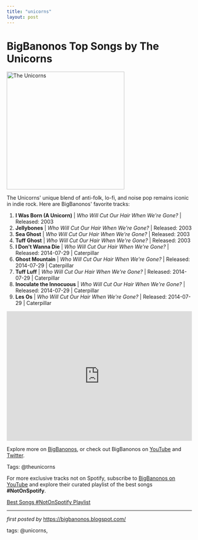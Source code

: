 ```yaml
---
title: "unicorns"
layout: post
---
```

<h1>BigBanonos Top Songs by The Unicorns</h1>
<div class="separator"> <a href="https://images2.minutemediacdn.com/image/upload/c_crop,w_3000,h_1687,x_0,y_153/c_fill,w_1200,ar_16:9,f_auto,q_auto,g_auto/images/GettyImages/mmsport/344/01hdfd8w5t87drcb0ebt.jpg" > <img alt="The Unicorns" border="0" width="320" data-original-height="480" data-original-width="640" src="https://images2.minutemediacdn.com/image/upload/c_crop,w_3000,h_1687,x_0,y_153/c_fill,w_1200,ar_16:9,f_auto,q_auto,g_auto/images/GettyImages/mmsport/344/01hdfd8w5t87drcb0ebt.jpg"/> </a>
</div>
<p>The Unicorns' unique blend of anti-folk, lo-fi, and noise pop remains iconic in indie rock. Here are BigBanonos' favorite tracks:</p> <ol> <li><strong>I Was Born (A Unicorn)</strong> | <em>Who Will Cut Our Hair When We're Gone?</em> | Released: 2003</li> <li><strong>Jellybones</strong> | <em>Who Will Cut Our Hair When We're Gone?</em> | Released: 2003</li> <li><strong>Sea Ghost</strong> | <em>Who Will Cut Our Hair When We're Gone?</em> | Released: 2003</li> <li><strong>Tuff Ghost</strong> | <em>Who Will Cut Our Hair When We're Gone?</em> | Released: 2003</li> <li><strong>I Don't Wanna Die</strong> | <em>Who Will Cut Our Hair When We're Gone?</em> | Released: 2014-07-29 | Caterpillar</li> <li><strong>Ghost Mountain</strong> | <em>Who Will Cut Our Hair When We're Gone?</em> | Released: 2014-07-29 | Caterpillar</li> <li><strong>Tuff Luff</strong> | <em>Who Will Cut Our Hair When We're Gone?</em> | Released: 2014-07-29 | Caterpillar</li> <li><strong>Inoculate the Innocuous</strong> | <em>Who Will Cut Our Hair When We're Gone?</em> | Released: 2014-07-29 | Caterpillar</li> <li><strong>Les Os</strong> | <em>Who Will Cut Our Hair When We're Gone?</em> | Released: 2014-07-29 | Caterpillar</li>
</ol> <div> <iframe src="https://open.spotify.com/embed/playlist/6eicQZFVaEmX8gHJiieiOt?utm_source=generator" width="100%" height="352" frameborder="0" allowfullscreen="" allow="autoplay; clipboard-write; encrypted-media; fullscreen; picture-in-picture" loading="lazy"></iframe>
</div> <p>Explore more on <a href="https://bigbanonos.blogspot.com/">BigBanonos</a>, or check out BigBanonos on <a href="https://www.youtube.com/@BigBanonos">YouTube</a> and <a href="https://x.com/bigbanonos">Twitter</a>.</p> <p>Tags: @theunicorns</p>


<!--Subscribe and Playlist Links-->
<div>
    <p>For more exclusive tracks not on Spotify, subscribe to <a href="https://www.youtube.com/@BigBanonos" target="_blank">BigBanonos on YouTube</a> and explore their curated playlist of the best songs <strong>#NotOnSpotify</strong>.</p>
    <p><a href="https://www.youtube.com/playlist?list=PLtuNtuTatqI0kFahUCbtbfenC_ET5O_tr" target="_blank">Best Songs #NotOnSpotify Playlist<br /></a></p></div>

<hr />

<p><em>first posted by</em> <a href="https://bigbanonos.blogspot.com/" rel="noopener" target="_new">https://bigbanonos.blogspot.com/</a></p>

<p>tags: @unicorns,</p>
